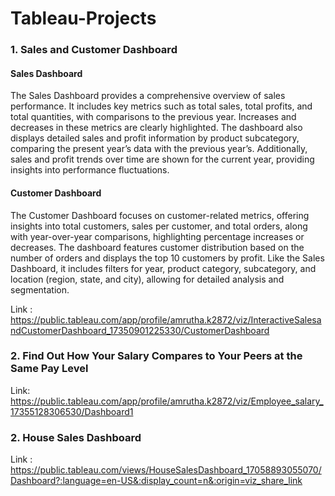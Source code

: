 # Tableau-Projects

### 1. Sales and Customer Dashboard
#### Sales Dashboard
The Sales Dashboard provides a comprehensive overview of sales performance. It includes key metrics such as total sales, total profits, and total quantities, with comparisons to the previous year. Increases and decreases in these metrics are clearly highlighted. The dashboard also displays detailed sales and profit information by product subcategory, comparing the present year’s data with the previous year’s. Additionally, sales and profit trends over time are shown for the current year, providing insights into performance fluctuations.

#### Customer Dashboard
The Customer Dashboard focuses on customer-related metrics, offering insights into total customers, sales per customer, and total orders, along with year-over-year comparisons, highlighting percentage increases or decreases. The dashboard features customer distribution based on the number of orders and displays the top 10 customers by profit. Like the Sales Dashboard, it includes filters for year, product category, subcategory, and location (region, state, and city), allowing for detailed analysis and segmentation.

Link : https://public.tableau.com/app/profile/amrutha.k2872/viz/InteractiveSalesandCustomerDashboard_17350901225330/CustomerDashboard

### 2. Find Out How Your Salary Compares to Your Peers at the Same Pay Level
Link: https://public.tableau.com/app/profile/amrutha.k2872/viz/Employee_salary_17355128306530/Dashboard1

### 2. House Sales Dashboard
Link : https://public.tableau.com/views/HouseSalesDashboard_17058893055070/Dashboard?:language=en-US&:display_count=n&:origin=viz_share_link
